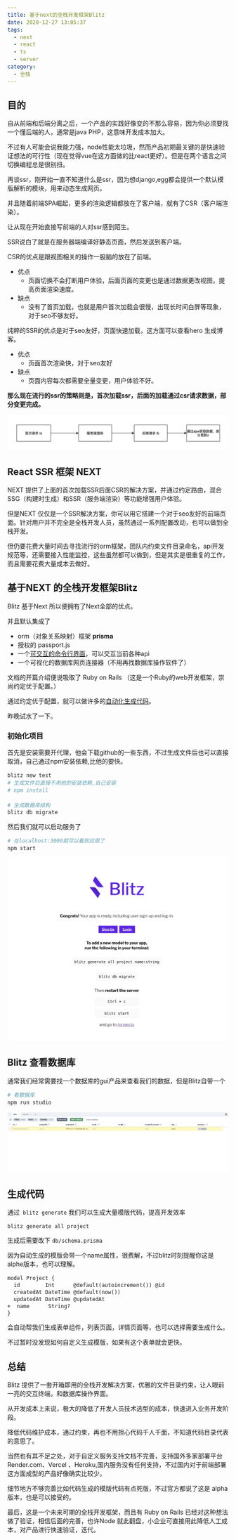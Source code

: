 ```yaml
---
title: 基于next的全栈开发框架Blitz
date: 2020-12-27 13:05:37
tags:
  - next
  - react
  - ts
  - server
category:
  - 全栈
---
```

## 目的

自从前端和后端分离之后，一个产品的实践好像变的不那么容易，因为你必须要找一个懂后端的人，通常是java PHP，这意味开发成本加大。

不过有人可能会说我能力强，node性能太垃圾，然而产品初期最关键的是快速验证想法的可行性（现在觉得vue在这方面做的比react更好）。但是在两个语言之间切换编程总是很别扭。

再谈ssr，刚开始一直不知道什么是ssr，因为想django,egg都会提供一个默认模版解析的模块，用来动态生成网页。

并且随着前端SPA崛起，更多的渲染逻辑都放在了客户端，就有了CSR（客户端渲染）。

让从现在开始直接写前端的人对ssr感到陌生。

SSR说白了就是在服务器端编译好静态页面，然后发送到客户端。

CSR的优点是跟视图相关的操作一股脑的放在了前端。
- 优点
    - 页面切换不会打断用户体验，后面页面的变更也是通过数据更改视图，提高页面渲染速度。
- 缺点
    - 没有了首页加载，也就是用户首次加载会很慢，出现长时间白屏等现象，对于seo不够友好。

纯粹的SSR的优点是对于seo友好，页面快速加载，这方面可以查看hero 生成博客。
- 优点
    - 页面首次渲染快，对于seo友好
- 缺点
    - 页面内容每次都需要全量变更，用户体验不好。
    
**那么现在流行的ssr的策略则是，首次加载ssr，后面的加载通过csr请求数据，部分变更完成。**

![渲染过程](/imgs/drawio1.png)

## React SSR 框架 NEXT

NEXT 提供了上面的首次加载SSR后面CSR的解决方案，并通过约定路由，混合SSG（构建时生成）和SSR（服务端渲染）等功能增强用户体验。

但是NEXT 仅仅是一个SSR解决方案，你可以用它搭建一个对于seo友好的前端页面。针对用户并不完全是全栈开发人员，虽然通过一系列配置改动，也可以做到全栈开发。

但仍要花费大量时间去寻找流行的orm框架，团队内约束文件目录命名，api开发规范等，还需要接入性能监控，这些虽然都可以做到，但是其实是很重复的工作，而且需要花费大量成本去做好。

## 基于NEXT 的全栈开发框架Blitz

Blitz 基于Next 所以便拥有了Next全部的优点。

并且默认集成了
- orm（对象关系映射）框架 **prisma**
- 授权的 passport.js
- 一个[可交互的命令行界面](https://blitzjs.com/docs/cli-console)，可以交互当前各种api
- 一个可视化的数据库网页连接器（不用再找数据库操作软件了）

文档的开篇介绍便说吸取了 Ruby on Rails （这是一个Ruby的web开发框架，崇尚约定优于配置。）

通过约定优于配置，就可以做许多的[自动化生成代码](https://blitzjs.com/docs/cli-generate)。

昨晚试水了一下。

### 初始化项目

首先是安装需要开代理，他会下载github的一些东西，不过生成文件后也可以直接取消，自己通过npm安装依赖,比他的要快。

```bash
blitz new test  
# 生成文件后直接不用他的安装依赖,自己安装
# npm install

# 生成数据库结构
blitz db migrate
```

然后我们就可以启动服务了

```bash
# 在localhost:3000就可以看到应用了
npm start
```
![首页图片](/imgs/homepreview.png)

## Blitz 查看数据库

通常我们经常需要找一个数据库的gui产品来查看我们的数据，但是Blitz自带一个

```bash
# 看数据库
npm run studio
```

![数据库预览](/imgs/dbpreview.png)


## 生成代码

通过``` blitz generate``` 我们可以生成大量模版代码，提高开发效率

```
blitz generate all project
```

生成后需要改下 ```db/schema.prisma```

因为自动生成的模版会带一个name属性，很费解，不过blitz时刻提醒你这是alphe版本，也可以理解。

```
model Project {
  id        Int      @default(autoincrement()) @id
  createdAt DateTime @default(now())
  updatedAt DateTime @updatedAt
+  name      String?
}
```

会自动帮我们生成表单组件，列表页面，详情页面等，也可以选择需要生成什么。

不过暂时没发现如何自定义生成模版，如果有这个表单就会更快。


## 总结

Blitz 提供了一套开箱即用的全栈开发解决方案，优雅的文件目录约束，让人眼前一亮的交互终端，和数据库操作界面。

从开发成本上来说，极大的降低了开发人员技术选型的成本，快速进入业务开发阶段。

降低代码维护成本，通过约束，再也不用担心代码千人千面，不知道代码目录代表的意思了。

当然也有其不足之处，对于自定义服务支持文档不完善，支持国外多家部署平台Render.com、Vercel
、Heroku,国内服务没有任何支持，不过国内对于前端部署这方面成型的产品好像确实比较少。

细节地方不够完善比如代码生成的模版代码有点死版，不过官方都说了这是 alpha 版本，也是可以接受的。

最后，这是一个未来可期的全栈开发框架，而且有 Ruby on Rails 已经对这种想法做了验证，相信后面的完善，也许Node 就此翻盘，小企业可直接用此降低人工成本，对产品进行快速验证，迭代。
